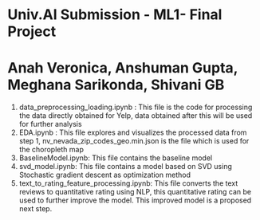 # Univ.AI Submission - ML1- Final Project
# Anah Veronica, Anshuman Gupta, Meghana Sarikonda, Shivani GB
1. data_preprocessing_loading.ipynb : This file is the code for processing the data directly obtained for Yelp, data obtained after this will be used for further analysis
2. EDA.ipynb : This file explores and visualizes the processed data from step 1, nv_nevada_zip_codes_geo.min.json is the file which is used for the choropleth map
3. BaselineModel.ipynb: This file contains the baseline model
4. svd_model.ipynb: This file contains a model based on SVD using Stochastic gradient descent as optimization method
5. text_to_rating_feature_processing.ipynb: This file converts the text reviews to quantitative rating using NLP, this quantitative rating can be used to further improve the model. This improved model is a proposed next step.
